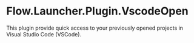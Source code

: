 # Flow.Launcher.Plugin.VscodeOpen

This plugin provide quick access to your previously opened projects in Visual Studio Code (VSCode).
